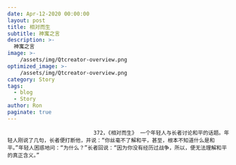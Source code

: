 ```yaml
---
date: Apr-12-2020 00:00:00
layout: post
title: 相对而生
subtitle: 神寓之言
description: >-
  神寓之言
image: >-
    /assets/img/Qtcreator-overview.png
optimized_image: >-
    /assets/img/Qtcreator-overview.png
category: Story
tags:
  - blog
  - Story
author: Ron
paginate: true
---
```


							　　372，《相对而生》 一个年轻人与长者讨论和平的话题。年轻人刚说了几句，长者便打断他，并说：“你丝毫不了解和平，甚至，根本不知道什么是和平。”年轻人困惑地问：“为什么？”长者回说：“因为你没有经历过战争，所以，便无法理解和平的真正含义。”
